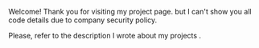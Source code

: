 Welcome! Thank you for visiting my project page. but I can't show you all code details due to company security policy. 

Please, refer to the description I wrote about my projects . 
